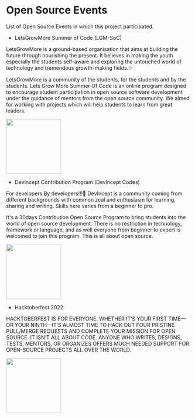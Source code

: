 # Open Source Events

List of Open Source Events in which this project participated.

- LetsGrowMore Summer of Code (LGM-SoC)

LetsGrowMore is a ground-based organisation that aims at building the future through nourishing the present. It believes in making the youth especially the students self-aware and exploring the untouched world of technology and tremendous growth-making fields.✨

LetsGrowMore is a community of the students, for the students and by the students. Lets Grow More Summer Of Code is an online program designed to encourage student participation in open source software development under the guidance of mentors from the open source community. We aimed for working with projects which will help students to learn from great leaders.

<a href="https://github.com/prathimacode-hub"><img src="https://github.com/prathimacode-hub/prathimacode-hub/blob/main/Open%20Source%20Programs/LetsGrowMore%20Summer%20Of%20Code%202021/LetsGrowMore%20Summer%20Of%20Code.jpg" width=150px height=150px /></a>

- DevIncept Contribution Program (DevIncept Codes)

For developers By developers!!!🚀
DevIncept is a community coming from different backgrounds with common zeal and enthusiasm for learning, sharing and writing. Skills here varies from a beginner to pro.

It's a 30days Contribution Open Source Program to bring students into the world of open source development. There is no restriction in technology, framework or language, and as well everyone from beginner to expert is welcomed to join this program. This is all about open source.

<a href="https://github.com/prathimacode-hub"><img src="https://github.com/prathimacode-hub/prathimacode-hub/blob/main/Open%20Source%20Programs/DevIncept%20Codes%202021/DevIncept.jpg" width=150px height=150px /></a> 

- Hacktoberfest 2022

HACKTOBERFEST IS FOR EVERYONE. WHETHER IT’S YOUR FIRST TIME—OR YOUR NINTH—IT’S ALMOST TIME TO HACK OUT FOUR PRISTINE PULL/MERGE REQUESTS AND COMPLETE YOUR MISSION FOR OPEN SOURCE. IT ISN’T ALL ABOUT CODE. ANYONE WHO WRITES, DESIGNS, TESTS, MENTORS, OR ORGANIZES OFFERS MUCH NEEDED SUPPORT FOR OPEN-SOURCE PROJECTS ALL OVER THE WORLD.

<a href="https://github.com/prathimacode-hub"><img src="https://github.com/prathimacode-hub/prathimacode-hub/blob/main/Open%20Source%20Programs/Hacktoberfest%202022/Hacktoberfest%20Logo%202022.png" width=150px height=150px /></a>
